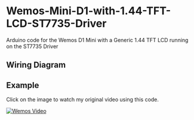 # Wemos-Mini-D1-with-1.44-TFT-LCD-ST7735-Driver
Arduino code for the Wemos D1 Mini with a Generic 1.44 TFT LCD running on the ST7735 Driver

## Wiring Diagram 
[diagram]: https://github.com/akasoggybunz/Wemos-Mini-D1-with-1.44-TFT-LCD-ST7735-Driver/blob/master/diagram.PNG?raw=true "Wemos d1 mini wiring diagram with 1.44 tft lcd"

## Example
Click on the image to watch my original video using this code.


[![Wemos Video](https://i.ytimg.com/vi/mBlSvtjGI50/hqdefault.jpg?sqp=-oaymwEjCPYBEIoBSFryq4qpAxUIARUAAAAAGAElAADIQj0AgKJDeAE=&rs=AOn4CLBhnEZrgtcvnbfCj_Xn7UJRyeFaLg)](https://youtu.be/mBlSvtjGI50)
